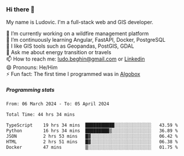 ### Hi there 👋

My name is Ludovic. I'm a full-stack web and GIS developer.

 🔭 I’m currently working on a wildfire management platform<br/>
 🌱 I’m continuously learning Angular, FastAPI, Docker, PostgreSQL<br/>
 👯 I like GIS tools such as Geopandas, PostGIS, GDAL<br/>
 💬 Ask me about energy transition or travels<br/>
 📫 How to reach me: ludo.beghin@gmail.com or [Linkedin](https://www.linkedin.com/in/ludovic-beghin/)<br/>
 😄 Pronouns: He/Him<br/>
 ⚡ Fun fact: The first time I programmed was in [Algobox](https://fr.wikipedia.org/wiki/Algobox)<br/>

##### Programming stats
<!--START_SECTION:waka-->

```txt
From: 06 March 2024 - To: 05 April 2024

Total Time: 44 hrs 34 mins

TypeScript    19 hrs 34 mins  ███████████░░░░░░░░░░░░░░   43.59 %
Python        16 hrs 34 mins  █████████▒░░░░░░░░░░░░░░░   36.89 %
JSON          2 hrs 53 mins   █▓░░░░░░░░░░░░░░░░░░░░░░░   06.42 %
HTML          2 hrs 51 mins   █▓░░░░░░░░░░░░░░░░░░░░░░░   06.38 %
Docker        47 mins         ▒░░░░░░░░░░░░░░░░░░░░░░░░   01.75 %
```

<!--END_SECTION:waka-->
